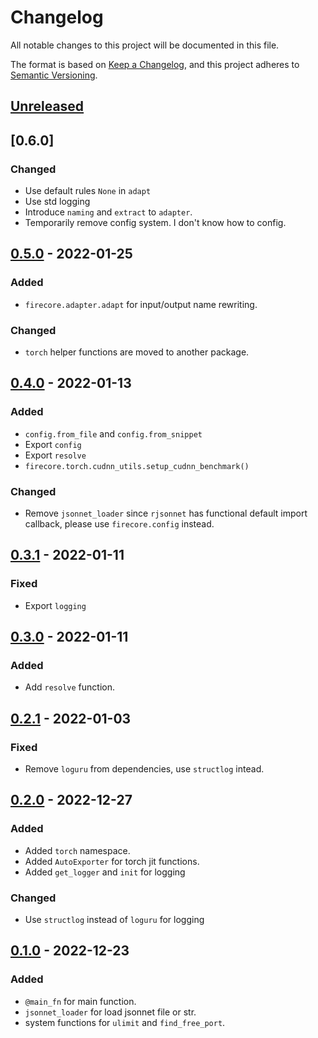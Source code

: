 # Changelog

All notable changes to this project will be documented in this file.

The format is based on [Keep a Changelog](https://keepachangelog.com/en/1.0.0/),
and this project adheres to [Semantic Versioning](https://semver.org/spec/v2.0.0.html).

## [Unreleased]


## [0.6.0]

### Changed

- Use default rules `None` in `adapt`
- Use std logging
- Introduce `naming` and `extract` to `adapter`.
- Temporarily remove config system. I don't know how to config.

## [0.5.0] - 2022-01-25

### Added

- `firecore.adapter.adapt` for input/output name rewriting.

### Changed

- `torch` helper functions are moved to another package.

## [0.4.0] - 2022-01-13

### Added

- `config.from_file` and `config.from_snippet`
- Export `config`
- Export `resolve`
- `firecore.torch.cudnn_utils.setup_cudnn_benchmark()`

### Changed

- Remove `jsonnet_loader` since `rjsonnet` has functional default import callback, please use `firecore.config` instead.

## [0.3.1] - 2022-01-11

### Fixed

- Export `logging`


## [0.3.0] - 2022-01-11

### Added

- Add `resolve` function.

## [0.2.1] - 2022-01-03

### Fixed

- Remove `loguru` from dependencies, use `structlog` intead.


## [0.2.0] - 2022-12-27

### Added 

- Added `torch` namespace.
- Added `AutoExporter` for torch jit functions.
- Added `get_logger` and `init` for logging

### Changed

- Use `structlog` instead of `loguru` for logging

## [0.1.0] - 2022-12-23

### Added

- `@main_fn` for main function.
- `jsonnet_loader` for load jsonnet file or str.
- system functions for `ulimit` and `find_free_port`. 



[unreleased]: https://github.com/olivierlacan/keep-a-changelog/compare/v0.6.0...HEAD
[0.5.0]: https://github.com/olivierlacan/keep-a-changelog/compare/v0.5.0...v0.6.0
[0.5.0]: https://github.com/olivierlacan/keep-a-changelog/compare/v0.4.0...v0.5.0
[0.4.0]: https://github.com/olivierlacan/keep-a-changelog/compare/v0.3.1...v0.4.0
[0.3.1]: https://github.com/olivierlacan/keep-a-changelog/compare/v0.3.0...v0.3.1
[0.3.0]: https://github.com/olivierlacan/keep-a-changelog/compare/v0.2.1...v0.3.0
[0.2.1]: https://github.com/olivierlacan/keep-a-changelog/compare/v0.2.0...v0.2.1
[0.2.0]: https://github.com/olivierlacan/keep-a-changelog/compare/v0.1.0...v0.2.0
[0.1.0]: https://github.com/olivierlacan/keep-a-changelog/releases/tag/v0.0.1

